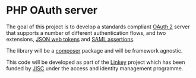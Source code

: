 # PHP OAuth server

The goal of this project is to develop a standards compliant [OAuth 2](http://tools.ietf.org/wg/oauth/draft-ietf-oauth-v2/) server that supports a number of different authentication flows, and two extensions, [JSON web tokens](http://tools.ietf.org/wg/oauth/draft-ietf-oauth-json-web-token/) and [SAML assertions](http://tools.ietf.org/wg/oauth/draft-ietf-oauth-saml2-bearer/).

The library will be a [composer](http://getcomposer.org/) package and will be framework agnostic.

This code will be developed as part of the [Linkey](http://linkey.blogs.lincoln.ac.uk) project which has been funded by [JISC](http://jisc.ac.uk) under the access and identity management programme.